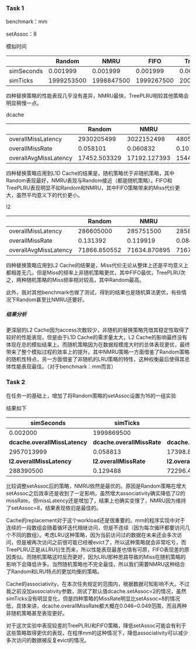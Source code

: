 ### Task 1

benchmark：mm

setAssoc：8

模拟时间

|            | Random     | NMRU       | FIFO       | TreePLRU   |
| ---------- | ---------- | ---------- | ---------- | ---------- |
| simSeconds | 0.001999   | 0.001999   | 0.001999   | 0.002001   |
| simTicks   | 1999253500 | 1998847500 | 1999267500 | 2000528000 |

四种替换策略的性能表现几乎没有差异，NMRU最快，TreePLRU相较其他策略会明显稍慢一点。

dcache

|                       | Random       | NMRU         | FIFO         | TreePLRU     |
| --------------------- | ------------ | ------------ | ------------ | ------------ |
| overallMissLatency    | 2930205499   | 3022152498   | 4805722999   | 4013558499   |
| overallMissRate       | 0.058101     | 0.060832     | 0.107670     | 0.085694     |
| overallAvgMissLatency | 17452.503329 | 17192.127393 | 15445.731124 | 16207.688390 |

四种替换策略应用到L1D Cache的结果是，随机策略优于非随机策略，其中Random表现最好，NMRU表现与Random接近（都是随机策略）。FIFO和TreePLRU表现明显不如Random和NMRU，其中FIFO策略带来的Miss代价更大，虽然平均意义下的代价更小。

l2

|                       | Random       | NMRU         | FIFO         | TreePLRU     |
| --------------------- | ------------ | ------------ | ------------ | ------------ |
| overallMissLatency    | 286605000    | 285751500    | 285840000    | 287492000    |
| overallMissRate       | 0.131392     | 0.119919     | 0.084452     | 0.103136     |
| overallAvgMissLatency | 71866.850552 | 71634.870895 | 71675.025075 | 72071.195788 |

四种替换策略应用到L2 Cache的结果是，Miss代价无论从整体上还是平均意义上都相差无几，但是Miss的频率上非随机策略更优，其中FIFO最优，TreePLRU次之，两种随机策略的Miss频率相对较高，其中Random最高。

此外，我对其他benchmark也做了测试，得到的结果也是随机算法更优，有些情况下Random甚至比NMRU还要好。

##### 结果分析

更深层的L2 Cache因为access次数较少，非随机的替换策略凭借其稳定性取得了较好的性能表现，但是由于L1D Cache的需求量太大，L2 Cache的影响最终没有体现在总的模拟结果上。而随机策略因为在数据规模庞大时的总体表现更优，最终带来了整个模拟过程的效率上的提升。其中NMRU策略一方面借鉴了Random策略的随机性特点，另一方面借鉴了非随机的LRU策略的特性，这种权衡最后使得其总体性能表现最佳。（对于benchmark：mm而言）

### Task 2

在任务一的基础上，增加了将Random策略的setAssoc设置为16的一组实验

结果如下

| simSeconds                    | simTicks                   |                                  |
| ----------------------------- | -------------------------- | -------------------------------- |
| 0.002000                      | 1999869500                 |                                  |
| **dcache.overallMissLatency** | **dcache.overallMissRate** | **dcache.overallAvgMissLatency** |
| 2957013999                    | 0.058813                   | 17398.805560                     |
| **l2.overallMissLatency**     | **l2.overallMissRate**     | **l2.overallAvgMissLatency**     |
| 288390500                     | 0.129488                   | 72296.440211                     |

比较调整setAssoc后的策略，NMRU依然是最优的。原因是Random策略在增大setAssoc之后效率还是收到了一定影响，虽然增大associativity确实降低了l2的missRate，但missLatency还是增加了，结果上也确实变慢了，NMRU因为维持了setAssoc=8，结果表现依旧是最佳的。

Cache的replacement对于这个workload还是很重要的。mm的程序实现中对于连续的一段数组会随着循环迭代相继访问，但是不连续（因为每次循环都要访问几个不同的数组）。考虑LRU这种策略，因为当前访问过的数据在未来还会多次访问，但是被再次访问之前很可能已经被evict了，所以这种策略就会非常吃亏，而TreePLRU正是从LRU衍生而来，所以性能表现最差也情有可原，FIFO表现差的原因类似。而随机策略这时反而更好，因为LRU那种思路导致的Miss在随机策略的影响下会降低许多。当然随机策略也不完全最佳，所以我们需要NMRU这种结合了Random和LRU特点的更加均衡的策略。

Cache的associativity，在本次任务规定的范围内，根据数据可知影响不大。不过我之前没加associativity参数，测试了默认值dcache.setAssoc=2的情况，虽然simTicks没有明显变化，但是四种策略的MissRate明显比setAssoc=8的情况低，具体来讲，dcache.overallMissRate都大概在0.046~0.049范围，而且两种非随机策略甚至表现更好。

对于这次实验中表现较差的TreePLRU和FIFO策略，降低setAssoc可能会有利于这些策略取得更优的表现，在程序mm的这种情况下，降低associativity可以减少多次访问的数据被反复evict的情况。